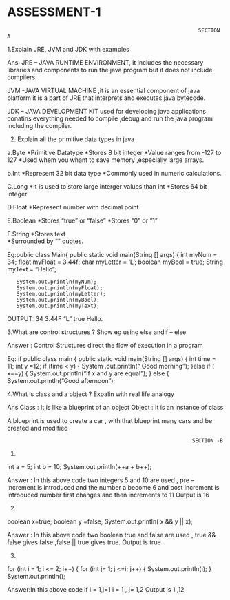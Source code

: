 # ASSESSMENT-1
                                                                  SECTION A

1.Explain  JRE, JVM and JDK with examples

Ans: JRE – JAVA RUNTIME ENVIRONMENT, it includes the necessary libraries and components to run the java program but it does  not include compilers.

JVM -JAVA VIRTUAL MACHINE ,it is an essential component of java platform it is a part of JRE that interprets and executes java bytecode.


JDK – JAVA DEVELOPMENT KIT used for developing java applications conatins everything needed to compile ,debug and run the java program including the compiler.


2. Explain all the primitive data types in java

a.Byte
*Primitive Datatype
*Stores 8 bit integer
*Value ranges from -127 to 127
*Used whem you whant to save memory ,especially large arrays.

b.Int
*Represent 32 bit data type
*Commonly used in numeric calculations.


C.Long
*It is used  to store large interger values  than int
*Stores 64 bit integer


D.Float
*Represent number with decimal point


E.Boolean 
*Stores “true” or “false”
*Stores “0” or “1”


F.String
*Stores text  
*Surrounded by “” quotes.








Eg:public class Main{
          public static void main(String [] args) {
                     int myNum = 34;
                     float myFloat = 3.44f;
                     char myLetter = ‘L’;
                     boolean myBool = true;
                     String myText  = “Hello”;
         
       System.out.println(myNum);
       System.out.println(myFloat);
       System.out.println(myLetter);
       System.out.println(myBool);
       System.out.println(myText);

OUTPUT:
34
3.44F
“L”
true
Hello.


3.What are control structures ? Show eg using else andif – else

Answer : Control Structures direct the flow of execution in a program

Eg:  if
    public class main {
              public static void main(String [] args) {
                         int  time = 11;
                        int    y =12;
      if (time <  y)  {
             System .out.println(“ Good morning”);
       }else if  ( x==y) {
              System.out.println(“If x and y are equal”);
      } else {
           System.out.println(“Good afternoon”);



4.What is class and a object ? Expalin with real life analogy
    
Ans Class : It is like a blueprint of an object
        Object : It is an instance of class 
 
A blueprint is used to create a car , with that blueprint many cars and be created and modified
                    


                                                                SECTION -B

1.
int a = 5;
int b = 10;
System.out.println(++a + b++);

Answer  :  In this above code  two integers 5 and 10 are used , pre – increment is introduced and the number a become 6 and post increment is introduced  number first changes and then increments to 11  Output is 16



2.
boolean x=true;
boolean y =false;
System.out.println( x && y || x);


Answer : In this above code  two boolean true and false are used ,  true && false gives false ,false || true gives true. Output is true



3.
for (int i = 1; i <= 2; i++) {
for (int j= 1; j <=i; j++) {
System.out.println(j);
}
System.out.println();

Answer:In this above code if i = 1,j=1 
              i = 1 , j= 1,2  Output is 1 ,12
